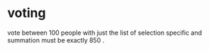 # voting
vote between 100 people with just the list of selection specific and summation must be exactly 850 .
